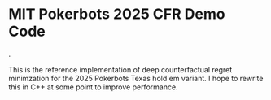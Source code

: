 # MIT Pokerbots 2025 CFR Demo Code
.

This is the reference implementation of deep counterfactual regret minimzation for the 2025 Pokerbots Texas hold'em variant.
I hope to rewrite this in C++ at some point to improve performance. 


